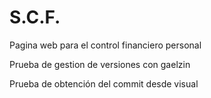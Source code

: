 # S.C.F.
Pagina web para el control financiero personal


Prueba de gestion de versiones con gaelzin



Prueba de obtención del commit desde visual
